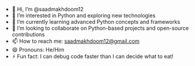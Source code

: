 - 👋 Hi, I’m @saadmakhdoom12
- 👀 I’m interested in Python and exploring new technologies
- 🌱 I’m currently learning advanced Python concepts and frameworks
- 💞️ I’m looking to collaborate on Python-based projects and open-source contributions
- 📫 How to reach me: saadmakhdoom12@gmail.com
- 😄 Pronouns: He/Him
- ⚡ Fun fact: I can debug code faster than I can decide what to eat!


<!---
saadmakhdoom12/saadmakhdoom12 is a ✨ special ✨ repository because its `README.md` (this file) appears on your GitHub profile.
You can click the Preview link to take a look at your changes.
--->

